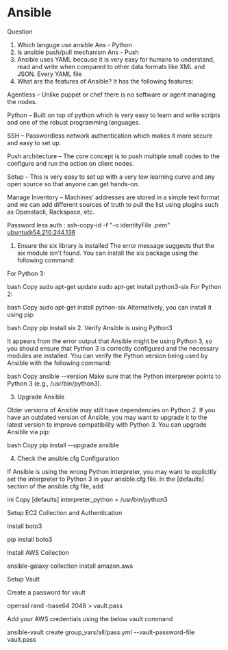 # Ansible
Question
1. Which languge use ansible
Ans - Python
2. Is ansible push/pull mechanism
Ans - Push
3. Ansible uses YAML because it is very easy for humans to understand, read and write when compared to other data formats like XML and JSON. Every YAML file
4. What are the features of Ansible?
It has the following features:

Agentless – Unlike puppet or chef there is no software or agent managing the nodes.

Python – Built on top of python which is very easy to learn and write scripts and one of the robust programming languages.

SSH – Passwordless network authentication which makes it more secure and easy to set up.

Push architecture – The core concept is to push multiple small codes to the configure and run the action on client nodes.

Setup – This is very easy to set up with a very low learning curve and any open source so that anyone can get hands-on.

Manage Inventory – Machines’ addresses are stored in a simple text format and we can add different sources of truth to pull the list using plugins such as Openstack, Rackspace, etc.

Password less auth : ssh-copy-id -f "-o identityFile .pem"  ubuntu@54.210.244.136

1. Ensure the six library is installed
The error message suggests that the six module isn't found. You can install the six package using the following command:

For Python 3:

bash
Copy
sudo apt-get update
sudo apt-get install python3-six
For Python 2:

bash
Copy
sudo apt-get install python-six
Alternatively, you can install it using pip:

bash
Copy
pip install six
2. Verify Ansible is using Python3

It appears from the error output that Ansible might be using Python 3, so you should ensure that Python 3 is correctly configured and the necessary modules are installed. You can verify the Python version being used by Ansible with the following command:

bash
Copy
ansible --version
Make sure that the Python interpreter points to Python 3 (e.g., /usr/bin/python3).

3. Upgrade Ansible

Older versions of Ansible may still have dependencies on Python 2. If you have an outdated version of Ansible, you may want to upgrade it to the latest version to improve compatibility with Python 3. You can upgrade Ansible via pip:

bash
Copy
pip install --upgrade ansible

4. Check the ansible.cfg Configuration

If Ansible is using the wrong Python interpreter, you may want to explicitly set the interpreter to Python 3 in your ansible.cfg file. In the [defaults] section of the ansible.cfg file, add:

ini
Copy
[defaults]
interpreter_python = /usr/bin/python3

Setup EC2 Collection and Authentication

Install boto3

pip install boto3

Install AWS Collection

ansible-galaxy collection install amazon.aws

Setup Vault

Create a password for vault

openssl rand -base64 2048 > vault.pass

Add your AWS credentials using the below vault command

ansible-vault create group_vars/all/pass.yml --vault-password-file vault.pass

